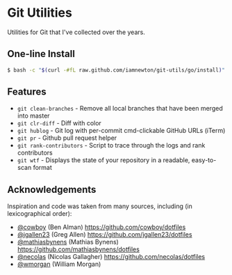 # Git Utilities

Utilities for Git that I've collected over the years.

## One-line Install

```bash
$ bash -c "$(curl -#fL raw.github.com/iamnewton/git-utils/go/install)"
```

## Features

* `git clean-branches` - Remove all local branches that have been merged into master
* `git clr-diff` - Diff with color
* `git hublog` - Git log with per-commit cmd-clickable GitHub URLs (iTerm)
* `git pr` - Github pull request helper
* `git rank-contributors` - Script to trace through the logs and rank contributors
* `git wtf` - Displays the state of your repository in a readable, easy-to-scan format

## Acknowledgements

Inspiration and code was taken from many sources, including (in lexicographical order):

* [@cowboy](https://github.com/cowboy) (Ben Alman) https://github.com/cowboy/dotfiles
* [@jgallen23](https://github.com/jgallen23) (Greg Allen) https://github.com/jgallen23/dotfiles
* [@mathiasbynens](https://github.com/mathiasbynens) (Mathias Bynens) https://github.com/mathiasbynens/dotfiles
* [@necolas](https://github.com/necolas) (Nicolas Gallagher) https://github.com/necolas/dotfiles
* [@wmorgan](https://github.com/wmorgan) (William Morgan)
